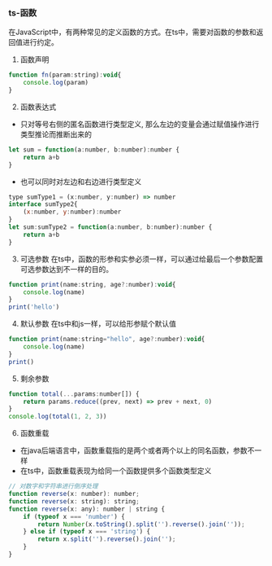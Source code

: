 ### ts-函数
在JavaScript中，有两种常见的定义函数的方式。在ts中，需要对函数的参数和返回值进行约定。
1. 函数声明
```js
function fn(param:string):void{
	console.log(param)
}
```
2. 函数表达式
- 只对等号右侧的匿名函数进行类型定义, 那么左边的变量会通过赋值操作进行类型推论而推断出来的
```js
let sum = function(a:number, b:number):number {
	return a+b
}
```
- 也可以同时对左边和右边进行类型定义
```js
type sumType1 = (x:number, y:number) => number
interface sumType2{
	(x:number, y:number):number
}
let sum:sumType2 = function(a:number, b:number):number {
	return a+b
}
```
3. 可选参数
在ts中，函数的形参和实参必须一样，可以通过给最后一个参数配置可选参数达到不一样的目的。
```js
function print(name:string, age?:number):void{
	console.log(name)
}
print('hello')
```
4. 默认参数
在ts中和js一样，可以给形参赋个默认值
```js
function print(name:string="hello", age?:number):void{
	console.log(name)
}
print()
```
5. 剩余参数
```js
function total(...params:number[]) {
	return params.reduce((prev, next) => prev + next, 0)
}
console.log(total(1, 2, 3))
```
6. 函数重载
- 在java后端语言中，函数重载指的是两个或者两个以上的同名函数，参数不一样
- 在ts中，函数重载表现为给同一个函数提供多个函数类型定义
```js
// 对数字和字符串进行倒序处理
function reverse(x: number): number;
function reverse(x: string): string;
function reverse(x: any): number | string {
	if (typeof x === 'number') {
		return Number(x.toString().split('').reverse().join(''));
	} else if (typeof x === 'string') {
		return x.split('').reverse().join('');
	}
}
```